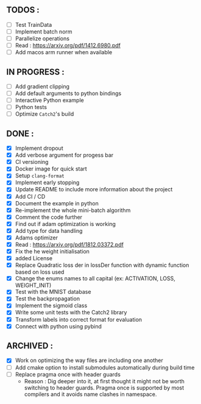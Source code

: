 ## TODOS :

- [ ] Test TrainData
- [ ] Implement batch norm
- [ ] Parallelize operations
- [ ] Read : https://arxiv.org/pdf/1412.6980.pdf
- [ ] Add macos arm runner when available

## IN PROGRESS :

- [ ] Add gradient clipping
- [ ] Add default arguments to python bindings
- [ ] Interactive Python example
- [ ] Python tests
- [ ] Optimize `Catch2`'s build

## DONE :

- [x] Implement dropout
- [x] Add verbose argument for progess bar
- [x] CI versioning
- [x] Docker image for quick start
- [x] Setup `clang-format`
- [x] Implement early stopping
- [x] Update README to include more information about the project
- [x] Add CI / CD
- [x] Document the example in python
- [x] Re-implement the whole mini-batch algorithm
- [x] Comment the code further
- [x] Find out if adam optimization is working
- [x] Add type for data handling
- [x] Adams optimizer
- [x] Read : https://arxiv.org/pdf/1812.03372.pdf
- [x] Fix the he weight initialisation
- [x] added License
- [x] Replace Quadratic loss der in lossDer function with dynamic function based on loss used
- [x] Change the enums names to all capital (ex: ACTIVATION, LOSS, WEIGHT_INIT)
- [x] Test with the MNIST database
- [x] Test the backpropagation
- [x] Implement the sigmoid class
- [x] Write some unit tests with the Catch2 library
- [x] Transform labels into correct format for evaluation
- [x] Connect with python using pybind

## ARCHIVED :

- [x] Work on optimizing the way files are including one another
- [ ] Add cmake option to install submodules automatically during build time
- [ ] Replace pragma once with header guards
  - Reason : Dig deeper into it, at first thought it might not be worth switching to header guards. Pragma once is supported by most compilers and it avoids name clashes in namespace.
